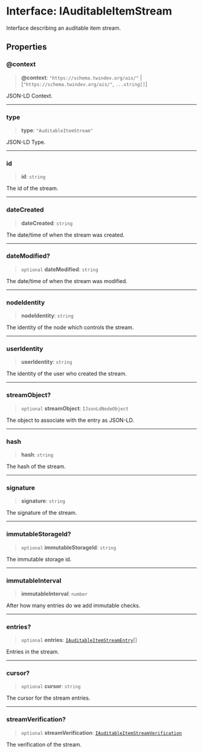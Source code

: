 # Interface: IAuditableItemStream

Interface describing an auditable item stream.

## Properties

### @context

> **@context**: `"https://schema.twindev.org/ais/"` \| [`"https://schema.twindev.org/ais/"`, `...string[]`]

JSON-LD Context.

***

### type

> **type**: `"AuditableItemStream"`

JSON-LD Type.

***

### id

> **id**: `string`

The id of the stream.

***

### dateCreated

> **dateCreated**: `string`

The date/time of when the stream was created.

***

### dateModified?

> `optional` **dateModified**: `string`

The date/time of when the stream was modified.

***

### nodeIdentity

> **nodeIdentity**: `string`

The identity of the node which controls the stream.

***

### userIdentity

> **userIdentity**: `string`

The identity of the user who created the stream.

***

### streamObject?

> `optional` **streamObject**: `IJsonLdNodeObject`

The object to associate with the entry as JSON-LD.

***

### hash

> **hash**: `string`

The hash of the stream.

***

### signature

> **signature**: `string`

The signature of the stream.

***

### immutableStorageId?

> `optional` **immutableStorageId**: `string`

The immutable storage id.

***

### immutableInterval

> **immutableInterval**: `number`

After how many entries do we add immutable checks.

***

### entries?

> `optional` **entries**: [`IAuditableItemStreamEntry`](IAuditableItemStreamEntry.md)[]

Entries in the stream.

***

### cursor?

> `optional` **cursor**: `string`

The cursor for the stream entries.

***

### streamVerification?

> `optional` **streamVerification**: [`IAuditableItemStreamVerification`](IAuditableItemStreamVerification.md)

The verification of the stream.
